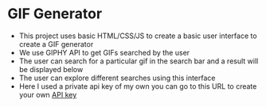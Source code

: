 # GIF Generator

- This project uses basic HTML/CSS/JS to create a basic user interface to create a GIF generator
- We use GIPHY API to get GIFs searched by the user
- The user can search for a particular gif in the search bar and a result will be displayed below
- The user can explore different searches using this interface
- Here I used a private api key of my own you can go to this URL to create your own [API key](https://developers.giphy.com/)
